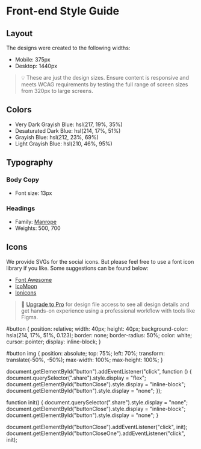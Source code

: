 # Front-end Style Guide

## Layout

The designs were created to the following widths:

- Mobile: 375px
- Desktop: 1440px

> 💡 These are just the design sizes. Ensure content is responsive and meets WCAG requirements by testing the full range of screen sizes from 320px to large screens.

## Colors

- Very Dark Grayish Blue: hsl(217, 19%, 35%)
- Desaturated Dark Blue: hsl(214, 17%, 51%)
- Grayish Blue: hsl(212, 23%, 69%)
- Light Grayish Blue: hsl(210, 46%, 95%)

## Typography

### Body Copy

- Font size: 13px

### Headings

- Family: [Manrope](https://fonts.google.com/specimen/Manrope)
- Weights: 500, 700

## Icons

We provide SVGs for the social icons. But please feel free to use a font icon library if you like. Some suggestions can be found below:

- [Font Awesome](https://fontawesome.com)
- [IcoMoon](https://icomoon.io)
- [Ionicons](https://ionicons.com)

> 💎 [Upgrade to Pro](https://www.frontendmentor.io/pro?ref=style-guide) for design file access to see all design details and get hands-on experience using a professional workflow with tools like Figma.

#button {
position: relative;
width: 40px;
height: 40px;
background-color: hsla(214, 17%, 51%, 0.123);
border: none;
border-radius: 50%;
color: white;
cursor: pointer;
display: inline-block;
}

#button img {
position: absolute;
top: 75%;
left: 70%;
transform: translate(-50%, -50%);
max-width: 100%;
max-height: 100%;
}

document.getElementById("button").addEventListener("click", function () {
document.querySelector(".share").style.display = "flex";
document.getElementById("buttonClose").style.display = "inline-block";
document.getElementById("button").style.display = "none";
});

function init() {
document.querySelector(".share").style.display = "none";
document.getElementById("buttonClose").style.display = "inline-block";
document.getElementById("button").style.display = "none";
}

document.getElementById("buttonClose").addEventListener("click", init);
document.getElementById("buttonCloseOne").addEventListener("click", init);

